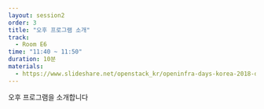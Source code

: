 ```yaml
---
layout: session2
order: 3
title: "오후 프로그램 소개"
track:
  - Room E6
time: "11:40 ~ 11:50"
duration: 10분
materials:
  - https://www.slideshare.net/openstack_kr/openinfra-days-korea-2018-day-2
---
```

오후 프로그램을 소개합니다
